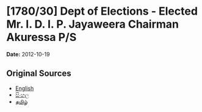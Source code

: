# [1780/30] Dept of Elections - Elected Mr. I. D. I. P. Jayaweera Chairman Akuressa P/S

**Date:** 2012-10-19

## Original Sources

- [English](https://documents.gov.lk/view/extra-gazettes/2012/10/1780-30_E.pdf)
- [සිංහල](https://documents.gov.lk/view/extra-gazettes/2012/10/1780-30_S.pdf)
- [தமிழ்](https://documents.gov.lk/view/extra-gazettes/2012/10/1780-30_T.pdf)
